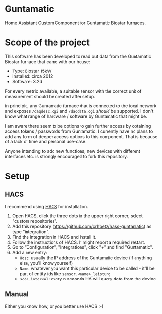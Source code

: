# Guntamatic

Home Assistant Custom Component for Guntamatic Biostar furnaces.

# Scope of the project

This software has been developed to read out data from the Guntamatic Biostar furnace that came with our house:

* Type: Biostar 15kW
* installed: circa 2012
* Software: 3.2d

For every metric available, a suitable sensor with the correct unit of measurement should be created after setup.

In principle, any Guntamatic furnace that is connected to the local network and exposes `/daqdesc.cgi` and `/daqdata.cgi` _should_ be supported. I don't know what range of hardware / software by Guntamatic that might be.

I am aware there seem to be options to gain further access by obtaining access tokens / passwords from Guntamatic. I currently have no plans to add any form of deeper access options to this component. That is because of a lack of time and personal use-case.

Anyone intending to add new functions, new devices with different interfaces etc. is strongly encouraged to fork this repository.

# Setup

## HACS

I recommend using [HACS](https://hacs.xyz/) for installation.

1. Open HACS, click the three dots in the upper right corner, select "custom repositories".
2. Add this repository (https://github.com/crhbetz/hass-guntamatic) as type "integration".
3. Find the integration in HACS and install it.
4. Follow the instructions of HACS. It might report a required restart.
5. Go to "Configuration", "Integrations", click "+" and find "Guntamatic".
6. Add a new entry:
    * `Host`: usually the IP address of the Guntamatic device (if anything else, you'll know yourself)
    * `Name`: whatever you want this particular device to be called - it'll be part of entity ids like `sensor.<name>_leistung`
    * `scan_interval`: every n seconds HA will query data from the device

## Manual

Either you know how, or you better use HACS :-)
